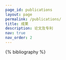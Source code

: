 ```yaml
---
page_id: publications
layout: page
permalink: /publications/
title: 成果
description: 论文及专利
nav: true
nav_order: 2
---
```

<!-- _pages/publications.md -->

<div class="publications">

{% bibliography %}

</div>
